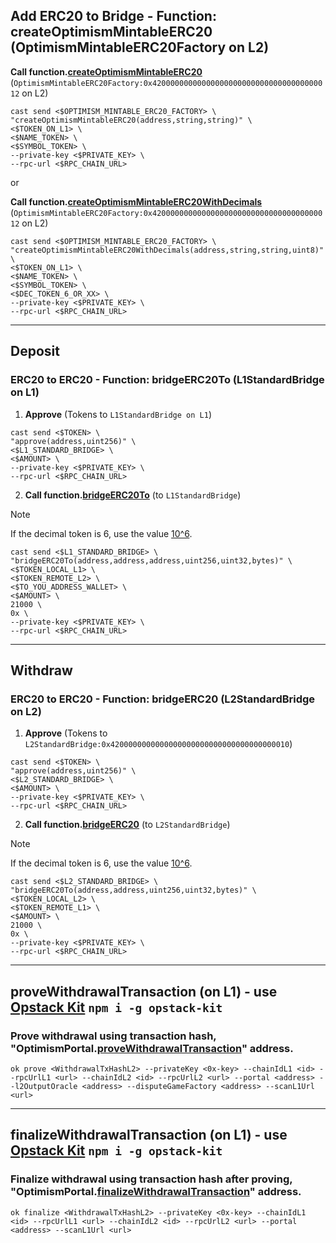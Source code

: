## Add ERC20 to Bridge - Function: createOptimismMintableERC20 (OptimismMintableERC20Factory on L2)
**Call function.[createOptimismMintableERC20](https://github.com/ethereum-optimism/optimism/blob/op-contracts/v2.0.0-beta.3/packages/contracts-bedrock/src/universal/OptimismMintableERC20Factory.sol#L91C1-L105C6)** (`OptimismMintableERC20Factory:0x4200000000000000000000000000000000000012` on L2)
```
cast send <$OPTIMISM_MINTABLE_ERC20_FACTORY> \
"createOptimismMintableERC20(address,string,string)" \
<$TOKEN_ON_L1> \
<$NAME_TOKEN> \
<$SYMBOL_TOKEN> \
--private-key <$PRIVATE_KEY> \
--rpc-url <$RPC_CHAIN_URL>
```

or

**Call function.[createOptimismMintableERC20WithDecimals](https://github.com/ethereum-optimism/optimism/blob/op-contracts/v2.0.0-beta.3/packages/contracts-bedrock/src/universal/OptimismMintableERC20Factory.sol#L107C1-L139C6)** (`OptimismMintableERC20Factory:0x4200000000000000000000000000000000000012` on L2)
```
cast send <$OPTIMISM_MINTABLE_ERC20_FACTORY> \
"createOptimismMintableERC20WithDecimals(address,string,string,uint8)" \
<$TOKEN_ON_L1> \
<$NAME_TOKEN> \
<$SYMBOL_TOKEN> \
<$DEC_TOKEN_6_OR_XX> \
--private-key <$PRIVATE_KEY> \
--rpc-url <$RPC_CHAIN_URL>
```

---

## Deposit
### ERC20 to ERC20 - Function: bridgeERC20To (L1StandardBridge on L1)
1. **Approve** (Tokens to `L1StandardBridge on L1`)
```
cast send <$TOKEN> \
"approve(address,uint256)" \
<$L1_STANDARD_BRIDGE> \
<$AMOUNT> \
--private-key <$PRIVATE_KEY> \
--rpc-url <$RPC_CHAIN_URL>
```

2. **Call function.[bridgeERC20To](https://github.com/ethereum-optimism/optimism/blob/op-contracts/v2.0.0-beta.3/packages/contracts-bedrock/src/L1/L1StandardBridge.sol#L178C1-L200C6)** (to `L1StandardBridge`)
> [!NOTE]  
> If the decimal token is 6, use the value [10^6](https://etherscan.io/unitconverter).
```
cast send <$L1_STANDARD_BRIDGE> \
"bridgeERC20To(address,address,address,uint256,uint32,bytes)" \
<$TOKEN_LOCAL_L1> \
<$TOKEN_REMOTE_L2> \
<$TO_YOU_ADDRESS_WALLET> \
<$AMOUNT> \
21000 \
0x \
--private-key <$PRIVATE_KEY> \
--rpc-url <$RPC_CHAIN_URL>
```

---

## Withdraw
### ERC20 to ERC20 - Function: bridgeERC20 (L2StandardBridge on L2)

1. **Approve** (Tokens to `L2StandardBridge:0x4200000000000000000000000000000000000010`)
```
cast send <$TOKEN> \
"approve(address,uint256)" \
<$L2_STANDARD_BRIDGE> \
<$AMOUNT> \
--private-key <$PRIVATE_KEY> \
--rpc-url <$RPC_CHAIN_URL>
```

2. **Call function.[bridgeERC20](https://github.com/ethereum-optimism/optimism/blob/op-contracts/v2.0.0-beta.3/packages/contracts-bedrock/src/universal/StandardBridge.sol#L191C1-L211C6)** (to `L2StandardBridge`)
> [!NOTE]  
> If the decimal token is 6, use the value [10^6](https://etherscan.io/unitconverter).
```
cast send <$L2_STANDARD_BRIDGE> \
"bridgeERC20To(address,address,uint256,uint32,bytes)" \
<$TOKEN_LOCAL_L2> \
<$TOKEN_REMOTE_L1> \
<$AMOUNT> \
21000 \
0x \
--private-key <$PRIVATE_KEY> \
--rpc-url <$RPC_CHAIN_URL>
```

---

## proveWithdrawalTransaction (on L1) - use [Opstack Kit](https://opstack-kit.pages.dev/docs/getting-started#installation) `npm i -g opstack-kit`
### Prove withdrawal using transaction hash, "OptimismPortal.[proveWithdrawalTransaction](https://github.com/ethereum-optimism/optimism/blob/op-contracts/v2.0.0-beta.3/packages/contracts-bedrock/src/L1/OptimismPortal.sol#L243C1-L322C6)" address.
```
ok prove <WithdrawalTxHashL2> --privateKey <0x-key> --chainIdL1 <id> --rpcUrlL1 <url> --chainIdL2 <id> --rpcUrlL2 <url> --portal <address> --l2OutputOracle <address> --disputeGameFactory <address> --scanL1Url <url>
```

---

## finalizeWithdrawalTransaction (on L1) - use [Opstack Kit](https://opstack-kit.pages.dev/docs/getting-started#installation) `npm i -g opstack-kit`
### Finalize withdrawal using transaction hash after proving, "OptimismPortal.[finalizeWithdrawalTransaction](https://github.com/ethereum-optimism/optimism/blob/op-contracts/v2.0.0-beta.3/packages/contracts-bedrock/src/L1/OptimismPortal.sol#L324C1-L444C6)" address.
```
ok finalize <WithdrawalTxHashL2> --privateKey <0x-key> --chainIdL1 <id> --rpcUrlL1 <url> --chainIdL2 <id> --rpcUrlL2 <url> --portal <address> --scanL1Url <url>
```
